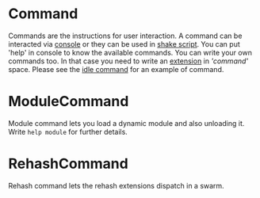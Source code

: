 Command
=========

Commands are the instructions for user interaction. A command can be interacted via [console](../console/README.md) or they can be used in [shake script](../shake/README.md). You can put 'help' in console to know the available commands. You can write your own commands too. In that case you need to write an [extension](../../libs/plugin/README.md) in _'command'_ space. Please see the [idle command](../idle/vsrc/IdleCommand.vala) for an example of command.

ModuleCommand
=============
Module command lets you load a dynamic module and also unloading it. Write `help module` for further details.

RehashCommand
=============
Rehash command lets the rehash extensions dispatch in a swarm.

